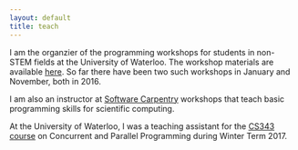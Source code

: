 ```yaml
---
layout: default
title: teach
---
```


I am the organzier of the programming workshops for students in non-STEM fields at the University of Waterloo. 
The workshop materials are available [here](https://github.com/uwpyb/materials).
So far there have been two such workshops in January and November, both in 2016.

I am also an instructor at [Software Carpentry](http://software-carpentry.org/)
workshops that teach basic programming skills for scientific computing.

At the University of Waterloo, I was a teaching assistant for the <a href="https://www.student.cs.uwaterloo.ca/~cs343/">CS343 course</a> on Concurrent and Parallel Programming during Winter Term 2017.
